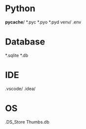 # Python
__pycache__/
*.pyc
*.pyo
*.pyd
venv/
.env

# Database
*.sqlite
*.db

# IDE
.vscode/
.idea/

# OS
.DS_Store
Thumbs.db
